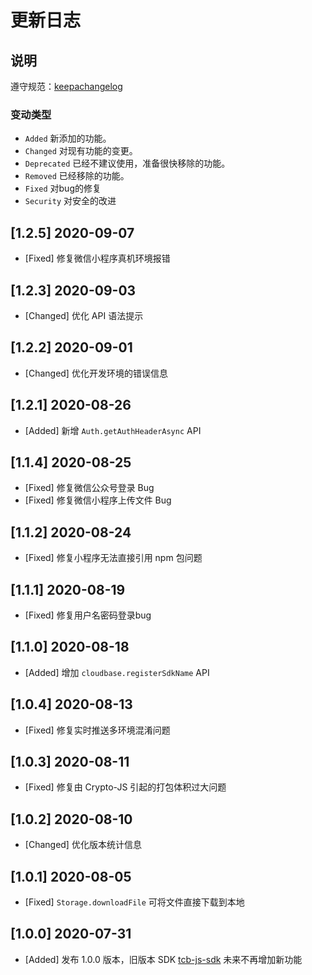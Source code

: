 # 更新日志

## 说明

遵守规范：[keepachangelog](https://keepachangelog.com/zh-CN/1.0.0/)

### 变动类型

- `Added` 新添加的功能。
- `Changed` 对现有功能的变更。
- `Deprecated` 已经不建议使用，准备很快移除的功能。
- `Removed` 已经移除的功能。
- `Fixed` 对bug的修复
- `Security` 对安全的改进

## [1.2.5] 2020-09-07
- [Fixed] 修复微信小程序真机环境报错

## [1.2.3] 2020-09-03
- [Changed] 优化 API 语法提示

## [1.2.2] 2020-09-01
- [Changed] 优化开发环境的错误信息

## [1.2.1] 2020-08-26
- [Added] 新增 `Auth.getAuthHeaderAsync` API 

## [1.1.4] 2020-08-25
- [Fixed] 修复微信公众号登录 Bug
- [Fixed] 修复微信小程序上传文件 Bug

## [1.1.2] 2020-08-24
- [Fixed] 修复小程序无法直接引用 npm 包问题

## [1.1.1] 2020-08-19
- [Fixed] 修复用户名密码登录bug

## [1.1.0] 2020-08-18
- [Added] 增加 `cloudbase.registerSdkName` API

## [1.0.4] 2020-08-13
- [Fixed] 修复实时推送多环境混淆问题

## [1.0.3] 2020-08-11
- [Fixed] 修复由 Crypto-JS 引起的打包体积过大问题

## [1.0.2] 2020-08-10
- [Changed] 优化版本统计信息

## [1.0.1] 2020-08-05
- [Fixed] `Storage.downloadFile` 可将文件直接下载到本地

## [1.0.0] 2020-07-31
- [Added] 发布 1.0.0 版本，旧版本 SDK [tcb-js-sdk](https://github.com/TencentCloudBase/tcb-js-sdk) 未来不再增加新功能
